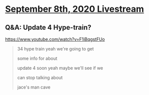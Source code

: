 # [September 8th, 2020 Livestream](../2020-09-08.md)
## Q&A: Update 4 Hype-train?
https://www.youtube.com/watch?v=F1iBqgstFUo
> 34 hype train yeah we're going to get
>
> some info for about
>
> update 4 soon yeah maybe we'll see if we
>
> can stop talking about
>
> jace's man cave
>
